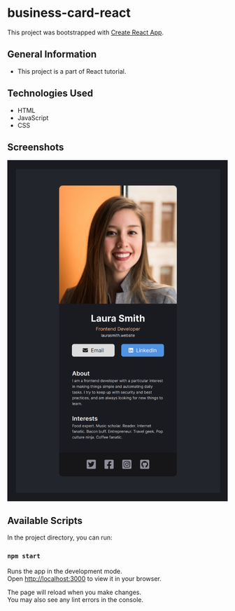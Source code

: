 # business-card-react

This project was bootstrapped with [Create React App](https://github.com/facebook/create-react-app).

## General Information
- This project is a part of React tutorial.

## Technologies Used
- HTML
- JavaScript
- CSS 

## Screenshots
![screenshot](./imgs/Screenshot.png)

## Available Scripts

In the project directory, you can run:

### `npm start`

Runs the app in the development mode.\
Open [http://localhost:3000](http://localhost:3000) to view it in your browser.

The page will reload when you make changes.\
You may also see any lint errors in the console.
